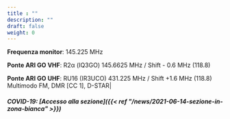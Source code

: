 ```yaml
---
title : ""
description: ""
draft: false
weight: 0
---
```


__Frequenza monitor__: 145.225 MHz

__Ponte ARI GO VHF__: R2α (IQ3GO) 145.6625 MHz / Shift - 0.6 MHz (118.8)

__Ponte ARI GO UHF__: RU16 (IR3UCO) 431.225 MHz / Shift +1.6 MHz (118.8) Multimodo FM, DMR [CC 1], D-STAR|

##### __COVID-19: [Accesso alla sezione]({{< ref "/news/2021-06-14-sezione-in-zona-bianca" >}})__


